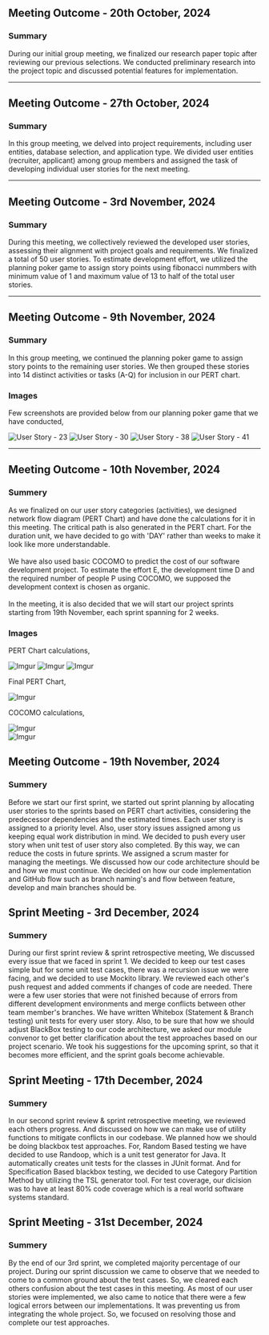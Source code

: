 ## Meeting Outcome - 20th October, 2024

### Summary

During our initial group meeting, we finalized our research paper topic after reviewing our previous selections. We conducted preliminary research into the project topic and discussed potential features for implementation.

---

## Meeting Outcome - 27th October, 2024

### Summary

In this group meeting, we delved into project requirements, including user entities, database selection, and application type. We divided user entities (recruiter, applicant) among group members and assigned the task of developing individual user stories for the next meeting.

--- 

## Meeting Outcome - 3rd November, 2024

### Summary

During this meeting, we collectively reviewed the developed user stories, assessing their alignment with project goals and requirements. We finalized a total of 50 user stories. To estimate development effort, we utilized the planning poker game to assign story points using fibonacci nummbers with minimum value of 1 and maximum value of 13 to half of the total user stories.

---

## Meeting Outcome - 9th November, 2024

### Summary

In this group meeting, we continued the planning poker game to assign story points to the remaining user stories. We then grouped these stories into 14 distinct activities or tasks (A-Q) for inclusion in our PERT chart. 

### Images

Few screenshots are provided below from our planning poker game that we have conducted,

![User Story - 23](https://i.imgur.com/tjF0XJt.png)
![User Story - 30](https://i.imgur.com/XpPkjIu.png)
![User Story - 38](https://i.imgur.com/jIYCNGP.png)
![User Story - 41](https://i.imgur.com/XP1Cpz1.png)

---

## Meeting Outcome - 10th November, 2024

### Summery

As we finalized on our user story categories (activities), we designed network flow diagram (PERT Chart) and have done the calculations for it in this meeting. The critical path is also generated in the PERT chart. For the duration unit, we have decided to go with 'DAY' rather than weeks to make it look like more understandable. <br /><br />We have also used basic COCOMO to predict the cost of our software development project. To estimate the effort E, the development time D and the required number of people P using COCOMO, we supposed the development context is chosen as organic. <br /><br />In the meeting, it is also decided that we will start our project sprints starting from 19th November, each sprint spanning for 2 weeks.

### Images

PERT Chart calculations,

![Imgur](https://i.imgur.com/yJMDnws.png)
![Imgur](https://i.imgur.com/rX6ese1.png)
![Imgur](https://i.imgur.com/r5TYWhX.png)

Final PERT Chart,

![Imgur](https://i.imgur.com/thHzSWg.png)

COCOMO calculations,

![Imgur](https://i.imgur.com/mSRDSve.png) <br />
![Imgur](https://i.imgur.com/TLIBPjB.png)

## Meeting Outcome - 19th November, 2024

### Summery

Before we start our first sprint, we started out sprint planning by allocating user stories to the sprints based on PERT chart activities, considering the predecessor dependencies and the estimated times. Each user story is assigned to a priority level. Also, user story issues assigned among us keeping equal work distribution in mind. We decided to push every user story when unit test of user story also completed. By this way, we can reduce the costs in future sprints. We assigned a scrum master for managing the meetings. We discussed how our code architecture should be and how we must continue. We decided on how our code implementation and GitHub flow such as branch naming's and flow between feature, develop and main branches should be. 

## Sprint Meeting - 3rd December, 2024

### Summery

During our first sprint review & sprint retrospective meeting, We discussed every issue that we faced in sprint 1. We decided to keep our test cases simple but for some unit test cases, there was a recursion issue we were facing, and we decided to use Mockito library. We reviewed each other's push request and added comments if changes of code are needed. There were a few user stories that were not finished because of errors from different development environments and merge conflicts between other team member's branches. We have written Whitebox (Statement & Branch testing) unit tests for every user story. Also, to be sure that how we should adjust BlackBox testing to our code architecture, we asked our module convenor to get better clarification about the test approaches based on our project scenario. We took his suggestions for the upcoming sprint, so that it becomes more efficient, and the sprint goals become achievable.

## Sprint Meeting - 17th December, 2024

### Summery

In our second sprint review & sprint retrospective meeting, we reviewed each others progress. And discussed on how we can make use of utility functions to mitigate conflicts in our codebase. We planned how we should be doing blackbox test approaches. For, Random Based testing we have decided to use Randoop, which is a unit test generator for Java. It automatically creates unit tests for the classes in JUnit format. And for Specification Based blackbox testing, we decided to use Category Partition Method by utilizing the TSL generator tool. For test coverage, our dicision was to have at least 80% code coverage which is a real world software systems standard.

## Sprint Meeting - 31st December, 2024

### Summery
By the end of our 3rd sprint, we completed majority percentage of our project. During our sprint discussion we came to observe that we needed to come to a common ground about the test cases. So, we cleared each others confusion about the test cases in this meeting. As most of our user stories were implemented, we also came to notice that there were a few logical errors between our implementations. It was preventing us from integrating the whole project. So, we focused on resolving those and complete our test approaches.